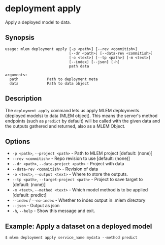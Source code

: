 # deployment apply

Apply a deployed model to data.

## Synopsis

```usage
usage: mlem deployment apply [-p <path>] [--rev <commitish>] 
                             [--dr <path>] [--data-rev <commitish>] 
                             [-o <text>] [--tp <path>] [-m <text>] 
                             [--index] [--json] [-h] 
                             path data

arguments:
  path             Path to deployment meta
  data             Path to data object
```

## Description

The `deployment apply` command lets us apply MLEM deployments (deployed models)
to data (MLEM object). This means the server's method endpoints (such as
`predict` by default) will be called with the given data and the outputs
gathered and returned, also as a MLEM Object.

## Options

- `-p <path>`, `--project <path>` - Path to MLEM project [default: (none)]
- `--rev <commitish>` - Repo revision to use [default: (none)]
- `--dr <path>`, `--data-project <path>` - Project with data
- `--data-rev <commitish>` - Revision of data
- `-o <text>`, `--output <text>` - Where to store the outputs.
- `--tp <path>`, `--target-project <path>` - Project to save target to [default:
  (none)]
- `-m <text>`, `--method <text>` - Which model method is to be applied [default:
  predict]
- `--index` / `--no-index` - Whether to index output in .mlem directory
- `--json` - Output as json
- `-h`, `--help` - Show this message and exit.

## Example: Apply a dataset on a deployed model

```cli
$ mlem deployment apply service_name mydata --method predict
```
